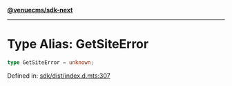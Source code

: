 [**@venuecms/sdk-next**](../Index.md)

***

# Type Alias: GetSiteError

```ts
type GetSiteError = unknown;
```

Defined in: [sdk/dist/index.d.mts:307](https://github.com/venuecms/sdk/blob/bc8b8c4174423a3d8d92fe0cce4d46883acf7584/packages/sdk/dist/index.d.mts#L307)
